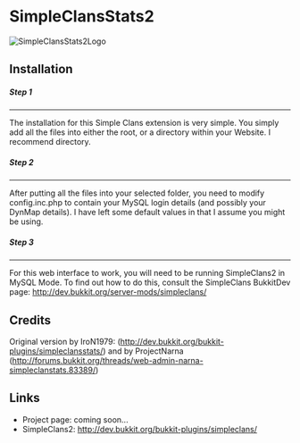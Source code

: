 # SimpleClansStats2

![SimpleClansStats2Logo](http://postiglione.at/ext/SimpleClansStats2Logo.png)

## Installation
##### Step 1
---
The installation for this Simple Clans extension is very simple. You simply add all the files into either the root, or a directory within your Website. I recommend directory.

##### Step 2
---
After putting all the files into your selected folder, you need to modify config.inc.php to contain your MySQL login details (and possibly your DynMap details). I have left some default values in that I assume you might be using. 

##### Step 3
---
For this web interface to work, you will need to be running SimpleClans2 in MySQL Mode. To find out how to do this, consult the SimpleClans BukkitDev page: http://dev.bukkit.org/server-mods/simpleclans/

## Credits
Original version by IroN1979: (http://dev.bukkit.org/bukkit-plugins/simpleclansstats/) and by ProjectNarna (http://forums.bukkit.org/threads/web-admin-narna-simpleclanstats.83389/)

## Links
* Project page: coming soon...
* SimpleClans2: http://dev.bukkit.org/bukkit-plugins/simpleclans/
